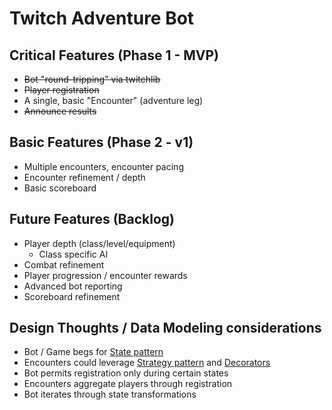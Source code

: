 # Twitch Adventure Bot
## Critical Features (Phase 1 - MVP)
* ~~Bot "round-tripping" via twitchlib~~
* ~~Player registration~~
* A single, basic "Encounter" (adventure leg)
* ~~Announce results~~
## Basic Features (Phase 2 - v1)
* Multiple encounters, encounter pacing
* Encounter refinement / depth
* Basic scoreboard
## Future Features (Backlog)
* Player depth (class/level/equipment)
  * Class specific AI
* Combat refinement
* Player progression / encounter rewards
* Advanced bot reporting
* Scoreboard refinement
## Design Thoughts / Data Modeling considerations
* Bot / Game begs for [State pattern](https://en.wikipedia.org/wiki/State_pattern)
* Encounters could leverage [Strategy pattern](https://en.wikipedia.org/wiki/Strategy_pattern) and [Decorators](https://en.wikipedia.org/wiki/Decorator_pattern)
* Bot permits registration only during certain states
* Encounters aggregate players through registration
* Bot iterates through state transformations
